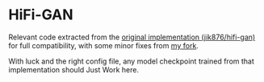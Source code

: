# HiFi-GAN

Relevant code extracted from the [original implementation (jik876/hifi-gan)](https://github.com/jik876/hifi-gan)
for full compatibility, with some minor fixes from [my fork](https://github.com/dan-wells/hifi-gan).

With luck and the right config file, any model checkpoint trained from that
implementation should Just Work here.
